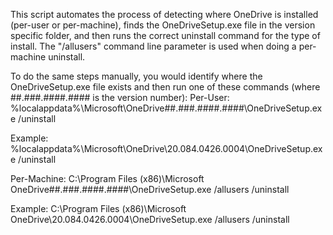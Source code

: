 This script automates the process of detecting where OneDrive is installed (per-user or per-machine), finds the OneDriveSetup.exe file in the version specific folder, and then runs the correct uninstall command for the type of install. The "/allusers" command line parameter is used when doing a per-machine uninstall.

To do the same steps manually, you would identify where the OneDriveSetup.exe file exists and then run one of these commands (where ##.###.####.#### is the version number):
Per-User: 
%localappdata%\Microsoft\OneDrive\##.###.####.####\OneDriveSetup.exe /uninstall

Example:
%localappdata%\Microsoft\OneDrive\20.084.0426.0004\OneDriveSetup.exe /uninstall


Per-Machine:
C:\Program Files (x86)\Microsoft OneDrive\##.###.####.####\OneDriveSetup.exe /allusers /uninstall

Example:
C:\Program Files (x86)\Microsoft OneDrive\20.084.0426.0004\OneDriveSetup.exe /allusers /uninstall

